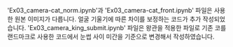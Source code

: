 'Ex03_camera-cat_norm.ipynb'과 'Ex03_camera-cat_front.ipynb' 파일은 사용한 원본 이미지가 다릅니다.
얼굴 기울기에 따른 차이를 보정하는 코드가 추가 작성되었습니다.
'Ex03_camera_king_submit.ipynb' 파일은 왕관을 적용한 파일로 기존 코를 랜드마크로 사용한 코드에서 눈썹 사이 미간을 기준으로 변경해서 작성하였습니다.

